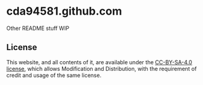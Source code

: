 # cda94581.github.com

Other README stuff WIP

## License
This website, and all contents of it, are available under the [CC-BY-SA-4.0 license](https://creativecommons.org/licenses/by-sa/4.0/ "Human Readable Summary"), which allows Modification and Distribution, with the requirement of credit and usage of the same license.